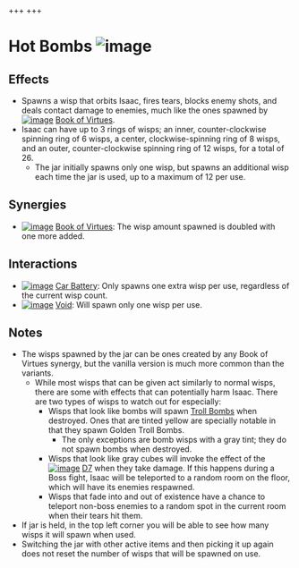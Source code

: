 +++
+++

 # Hot Bombs ![image](/image/Hot_Bombs.png) 


Effects
---------


* Spawns a wisp that orbits Isaac, fires tears, blocks enemy shots, and deals contact damage to enemies, much like the ones spawned by [![image](/image/Book_of_Virtues.png)](/wiki/Book_of_Virtues "Book of Virtues") [Book of Virtues](/wiki/Book_of_Virtues "Book of Virtues").
* Isaac can have up to 3 rings of wisps; an inner, counter-clockwise spinning ring of 6 wisps, a center, clockwise-spinning ring of 8 wisps, and an outer, counter-clockwise spinning ring of 12 wisps, for a total of 26.
	+ The jar initially spawns only one wisp, but spawns an additional wisp each time the jar is used, up to a maximum of 12 per use.


Synergies
-----------


* [![image](/image/Book_of_Virtues.png)](/wiki/Book_of_Virtues "Book of Virtues") [Book of Virtues](/wiki/Book_of_Virtues "Book of Virtues"): The wisp amount spawned is doubled with one more added.


Interactions
--------------


* [![image](/image/Car_Battery.png)](/wiki/Car_Battery "Car Battery") [Car Battery](/wiki/Car_Battery "Car Battery"): Only spawns one extra wisp per use, regardless of the current wisp count.
* [![image](/image/Void.png)](/wiki/Void "Void") [Void](/wiki/Void "Void"): Will spawn only one wisp per use.


Notes
-------


* The wisps spawned by the jar can be ones created by any Book of Virtues synergy, but the vanilla version is much more common than the variants.
	+ While most wisps that can be given act similarly to normal wisps, there are some with effects that can potentially harm Isaac. There are two types of wisps to watch out for especially:
		- Wisps that look like bombs will spawn [Troll Bombs](/wiki/Bombs "Bombs") when destroyed. Ones that are tinted yellow are specially notable in that they spawn Golden Troll Bombs.
			* The only exceptions are bomb wisps with a gray tint; they do not spawn bombs when destroyed.
		- Wisps that look like gray cubes will invoke the effect of the [![image](/image/D7.png)](/wiki/D7 "D7") [D7](/wiki/D7 "D7") when they take damage. If this happens during a Boss fight, Isaac will be teleported to a random room on the floor, which will have its enemies respawned.
		- Wisps that fade into and out of existence have a chance to teleport non-boss enemies to a random spot in the current room when their tears hit them.
* If jar is held, in the top left corner you will be able to see how many wisps it will spawn when used.
* Switching the jar with other active items and then picking it up again does not reset the number of wisps that will be spawned on use.


